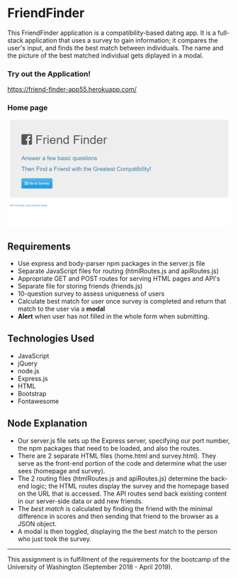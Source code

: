 # FriendFinder

This FriendFinder application is a compatibility-based dating app. It is a full-stack application that uses a survey to gain information; it compares the user's input, and finds the best match between individuals. The name and the picture of the best matched individual gets diplayed in a modal.

### Try out the Application!

https://friend-finder-app55.herokuapp.com/

### Home page

<img src="https://github.com/Heidijvr/FriendFinder/blob/master/Images/home.png" alt Friend Finder Home Page>

## Requirements

- Use express and body-parser npm packages in the server.js file
- Separate JavaScript files for routing (htmlRoutes.js and apiRoutes.js)
- Appropriate GET and POST routes for serving HTML pages and API's
- Separate file for storing friends (friends.js)
- 10-question survey to assess uniqueness of users
- Calculate best match for user once survey is completed and return that match to the user via a **modal**
- **Alert** when user has not filled in the whole form when submitting.

## Technologies Used

- JavaScript
- jQuery
- node.js
- Express.js
- HTML
- Bootstrap
- Fontawesome

## Node Explanation

* Our server.js file sets up the Express server, specifying our port number, the npm packages that need to be loaded, and also the routes.
* There are 2 separate HTML files (home.html and survey.html). They serve as the front-end portion of the code and determine what the user sees (homepage and survey).
* The 2 routing files (htmlRoutes.js and apiRoutes.js) determine the back-end logic; the HTML routes display the survey and the homepage based on the URL that is accessed. The API routes send back existing content in our server-side data or add new friends.
* The *best match* is calculated by finding the friend with the minimal difference in scores and then sending that friend to the browser as a JSON object.
* A modal is then toggled, displaying the the best match to the person who just took the survey.
***

This assignment is in fulfillment of the requirements for the bootcamp of the University of Washington (September 2018 - April 2019).
